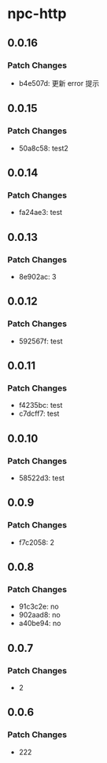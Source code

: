 # npc-http

## 0.0.16

### Patch Changes

- b4e507d: 更新 error 提示

## 0.0.15

### Patch Changes

- 50a8c58: test2

## 0.0.14

### Patch Changes

- fa24ae3: test

## 0.0.13

### Patch Changes

- 8e902ac: 3

## 0.0.12

### Patch Changes

- 592567f: test

## 0.0.11

### Patch Changes

- f4235bc: test
- c7dcff7: test

## 0.0.10

### Patch Changes

- 58522d3: test

## 0.0.9

### Patch Changes

- f7c2058: 2

## 0.0.8

### Patch Changes

- 91c3c2e: no
- 902aad8: no
- a40be94: no

## 0.0.7

### Patch Changes

- 2

## 0.0.6

### Patch Changes

- 222
